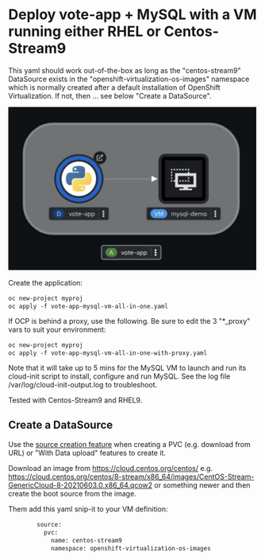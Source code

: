 # Deploy vote-app + MySQL with a VM running either RHEL or Centos-Stream9

This yaml should work out-of-the-box as long as the "centos-stream9" DataSource exists in the "openshift-virtualization-os-images" namespace which is normally created after a default installation of OpenShift Virtualization.   If not, then ... see below "Create a DataSource". 

<img src="./images/vote-app-plus-vm-demo.png" alt="This is what it looks like" width="500">

Create the application:

```
oc new-project myproj
oc apply -f vote-app-mysql-vm-all-in-one.yaml
```

If OCP is behind a proxy, use the following. Be sure to edit the 3 "*_proxy" vars to suit your environment:
```
oc new-project myproj
oc apply -f vote-app-mysql-vm-all-in-one-with-proxy.yaml
```

Note that it will take up to 5 mins for the MySQL VM to launch and run its cloud-init script to install, configure and run MySQL.  See the log file /var/log/cloud-init-output.log to troubleshoot. 

Tested with Centos-Stream9 and RHEL9.


## Create a DataSource

Use the 
[source creation feature](https://docs.redhat.com/en/documentation/openshift_container_platform/4.13/html/virtualization/virtual-machine-templates#virt-creating-and-using-boot-sources)
when creating a PVC (e.g. download from URL) or "With Data upload" features to create it.

Download an image from https://cloud.centos.org/centos/
e.g.
https://cloud.centos.org/centos/8-stream/x86_64/images/CentOS-Stream-GenericCloud-8-20210603.0.x86_64.qcow2
or something newer and then create the boot source from the image.

Them add this yaml snip-it to your VM definition: 

```
        source:
          pvc:
            name: centos-stream9
            namespace: openshift-virtualization-os-images
```


